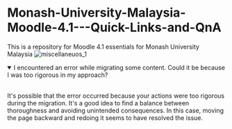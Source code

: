 # Monash-University-Malaysia-Moodle-4.1---Quick-Links-and-QnA
This is a repository for Moodle 4.1 essentials for Monash University Malaysia
![miscellaneuos_1](https://github.com/nimbusr/Monash-University-Malaysia-Moodle-4.1---Quick-Links-and-QnA/assets/127292457/6a11f5b6-4ce0-482f-9944-2b5f88351d3e)

<details open>
<summary>I encountered an error while migrating some content. Could it be because I was too rigorous in my approach?
</summary>
<br>


It's possible that the error occurred because your actions were too rigorous during the migration. It's a good idea to find a balance between thoroughness and avoiding unintended consequences. In this case, moving the page backward and redoing it seems to have resolved the issue.
</details>
